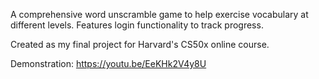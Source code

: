 A comprehensive word unscramble game to help exercise vocabulary at different levels. Features login functionality to track progress.

Created as my final project for Harvard's CS50x online course.

Demonstration: https://youtu.be/EeKHk2V4y8U
